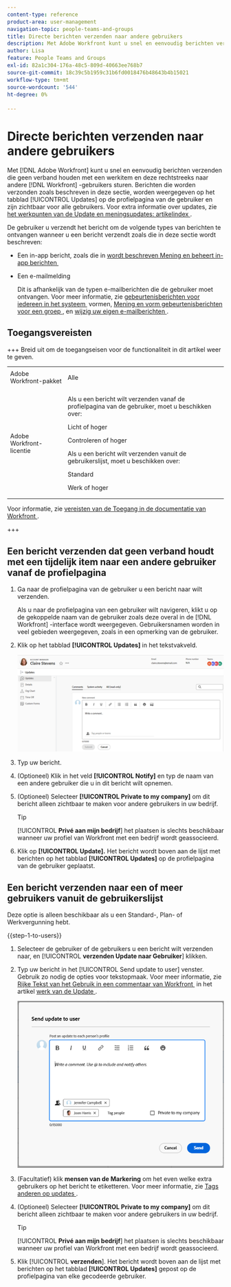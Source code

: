 ```yaml
---
content-type: reference
product-area: user-management
navigation-topic: people-teams-and-groups
title: Directe berichten verzenden naar andere gebruikers
description: Met Adobe Workfront kunt u snel en eenvoudig berichten verzenden die geen verband houden met een werkitem en deze rechtstreeks naar andere Workfront-gebruikers sturen.
author: Lisa
feature: People Teams and Groups
exl-id: 82a1c304-176a-48c5-809d-40663ee768b7
source-git-commit: 18c39c5b1959c31b6fd0018476b48643b4b15021
workflow-type: tm+mt
source-wordcount: '544'
ht-degree: 0%

---
```


# Directe berichten verzenden naar andere gebruikers

Met [!DNL Adobe Workfront] kunt u snel en eenvoudig berichten verzenden die geen verband houden met een werkitem en deze rechtstreeks naar andere [!DNL Workfront] -gebruikers sturen. Berichten die worden verzonden zoals beschreven in deze sectie, worden weergegeven op het tabblad [!UICONTROL Updates] op de profielpagina van de gebruiker en zijn zichtbaar voor alle gebruikers. Voor extra informatie over updates, zie [&#x200B; het werkpunten van de Update en meningsupdates: artikelindex &#x200B;](../../workfront-basics/updating-work-items-and-viewing-updates/update-work-items-and-view-updates.md).

De gebruiker u verzendt het bericht om de volgende types van berichten te ontvangen wanneer u een bericht verzendt zoals die in deze sectie wordt beschreven:

* Een in-app bericht, zoals die in [&#x200B; wordt beschreven Mening en beheert in-app berichten &#x200B;](../../workfront-basics/using-notifications/view-and-manage-in-app-notifications.md)
* Een e-mailmelding

  Dit is afhankelijk van de typen e-mailberichten die de gebruiker moet ontvangen. Voor meer informatie, zie [&#x200B; gebeurtenisberichten voor iedereen in het systeem &#x200B;](../../administration-and-setup/manage-workfront/emails/configure-event-notifications-for-everyone-in-the-system.md) vormen, [&#x200B; Mening en vorm gebeurtenisberichten voor een groep &#x200B;](../../administration-and-setup/manage-groups/create-and-manage-groups/view-and-configure-event-notifications-group.md), en [&#x200B; wijzig uw eigen e-mailberichten &#x200B;](../../workfront-basics/using-notifications/activate-or-deactivate-your-own-event-notifications.md).

## Toegangsvereisten

+++ Breid uit om de toegangseisen voor de functionaliteit in dit artikel weer te geven.

<table style="table-layout:auto"> 
 <col> 
 <col> 
 <tbody> 
  <tr> 
   <td>Adobe Workfront-pakket</td> 
   <td><p>Alle</p></td> 
  </tr> 
  <tr> 
   <td>Adobe Workfront-licentie</td> 
   <td>
   <p>Als u een bericht wilt verzenden vanaf de profielpagina van de gebruiker, moet u beschikken over:</P>
   <p>Licht of hoger</p>
   <p>Controleren of hoger</p>
   <p>Als u een bericht wilt verzenden vanuit de gebruikerslijst, moet u beschikken over:</p>
   <p>Standard</p>
   <p>Werk of hoger</p></td>
  </tr> 
 </tbody> 
</table>

Voor informatie, zie [&#x200B; vereisten van de Toegang in de documentatie van Workfront &#x200B;](/help/quicksilver/administration-and-setup/add-users/access-levels-and-object-permissions/access-level-requirements-in-documentation.md).

+++

## Een bericht verzenden dat geen verband houdt met een tijdelijk item naar een andere gebruiker vanaf de profielpagina

1. Ga naar de profielpagina van de gebruiker u een bericht naar wilt verzenden.

   Als u naar de profielpagina van een gebruiker wilt navigeren, klikt u op de gekoppelde naam van de gebruiker zoals deze overal in de [!DNL Workfront] -interface wordt weergegeven. Gebruikersnamen worden in veel gebieden weergegeven, zoals in een opmerking van de gebruiker.

1. Klik op het tabblad **[!UICONTROL Updates]** in het tekstvakveld.

   ![&#x200B; gebruiker van het Bericht op het [!UICONTROL Updates] lusje &#x200B;](assets/send-message-to-user-on-updates-tab.png)

1. Typ uw bericht.
1. (Optioneel) Klik in het veld **[!UICONTROL Notify]** en typ de naam van een andere gebruiker die u in dit bericht wilt opnemen.

1. (Optioneel) Selecteer **[!UICONTROL Private to my company]** om dit bericht alleen zichtbaar te maken voor andere gebruikers in uw bedrijf.

   >[!TIP]
   >
   >[!UICONTROL **Privé aan mijn bedrijf**] het plaatsen is slechts beschikbaar wanneer uw profiel van Workfront met een bedrijf wordt geassocieerd.

1. Klik op **[!UICONTROL Update].**
Het bericht wordt boven aan de lijst met berichten op het tabblad **[!UICONTROL Updates]** op de profielpagina van de gebruiker geplaatst.

## Een bericht verzenden naar een of meer gebruikers vanuit de gebruikerslijst

Deze optie is alleen beschikbaar als u een Standard-, Plan- of Werkvergunning hebt.

{{step-1-to-users}}

1. Selecteer de gebruiker of de gebruikers u een bericht wilt verzenden naar, en [!UICONTROL **verzenden Update naar Gebruiker**] klikken.
1. Typ uw bericht in het [!UICONTROL Send update to user] venster. Gebruik zo nodig de opties voor tekstopmaak. Voor meer informatie, zie [&#x200B; Rijke Tekst van het Gebruik in een commentaar van Workfront &#x200B;](/help/quicksilver/workfront-basics/updating-work-items-and-viewing-updates/update-work.md#use-rich-text-in-a-workfront-comment) in het artikel [&#x200B; werk van de Update &#x200B;](/help/quicksilver/workfront-basics/updating-work-items-and-viewing-updates/update-work.md).

   ![&#x200B; gebruiker van het Bericht op Send update aan gebruikersvenster &#x200B;](assets/send-update-to-user-072825.png)

1. (Facultatief) klik **mensen van de Markering** om het even welke extra gebruikers op het bericht te etiketteren. Voor meer informatie, zie [&#x200B; Tags anderen op updates &#x200B;](/help/quicksilver/workfront-basics/updating-work-items-and-viewing-updates/tag-others-on-updates.md).
1. (Optioneel) Selecteer **[!UICONTROL Private to my company]** om dit bericht alleen zichtbaar te maken voor andere gebruikers in uw bedrijf.

   >[!TIP]
   >
   >[!UICONTROL **Privé aan mijn bedrijf**] het plaatsen is slechts beschikbaar wanneer uw profiel van Workfront met een bedrijf wordt geassocieerd.
1. Klik [!UICONTROL **verzenden**].
Het bericht wordt boven aan de lijst met berichten op het tabblad **[!UICONTROL Updates]** gepost op de profielpagina van elke gecodeerde gebruiker.
